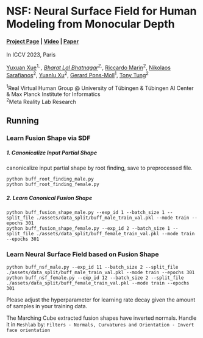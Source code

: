 # NSF: Neural Surface Field for Human Modeling from Monocular Depth
#### [Project Page](nsf.yuxuan-xue.com) | [Video](PlaceHolder) | [Paper](PlaceHolder)

In ICCV 2023, Paris

[Yuxuan Xue](https://yuxuan-xue.com/)<sup>1, *</sup>, [Bharat Lal Bhatnagar](https://virtualhumans.mpi-inf.mpg.de/people/Bhatnagar.html)<sup>2,*</sup>, [Riccardo Marin](https://ricma.netlify.app/)<sup>2</sup>, [Nikolaos Sarafianos](https://nsarafianos.github.io/)<sup>2</sup>, [Yuanlu Xu](https://web.cs.ucla.edu/~yuanluxu/)<sup>2</sup>, [Gerard Pons-Moll](https://virtualhumans.mpi-inf.mpg.de/people/pons-moll.html)<sup>1</sup>, [Tony Tung](https://sites.google.com/site/tony2ng/)<sup>2</sup>


<sup>1</sup>Real Virtual Human Group @ University of Tübingen & Tübingen AI Center & Max Planck Institute for Informatics \
<sup>2</sup>Meta Reality Lab Research 

## Running
### Learn Fusion Shape via SDF
##### 1. Canonicalize Input Partial Shape
canonicalize input partial shape by root finding, save to preprocessed file.
```
python buff_root_finding_male.py
python buff_root_finding_female.py
```

##### 2. Learn Canonical Fusion Shape
```
python buff_fusion_shape_male.py --exp_id 1 --batch_size 1 --split_file ./assets/data_split/buff_male_train_val.pkl --mode train --epochs 301
python buff_fusion_shape_female.py --exp_id 2 --batch_size 1 --split_file ./assets/data_split/buff_female_train_val.pkl --mode train --epochs 301
```

### Learn Neural Surface Field based on Fusion Shape
```
python buff_nsf_male.py --exp_id 11 --batch_size 2 --split_file ./assets/data_split/buff_male_train_val.pkl --mode train --epochs 301
python buff_nsf_female.py --exp_id 12 --batch_size 2 --split_file ./assets/data_split/buff_female_train_val.pkl --mode train --epochs 301
```
Please adjust the hyperparameter for learning rate decay given the amount of samples in your training data.

The Marching Cube extracted fusion shapes have inverted normals. Handle it in `Meshlab` by: `Filters - Normals, Curvatures and Orientation - Invert face orientation` 
